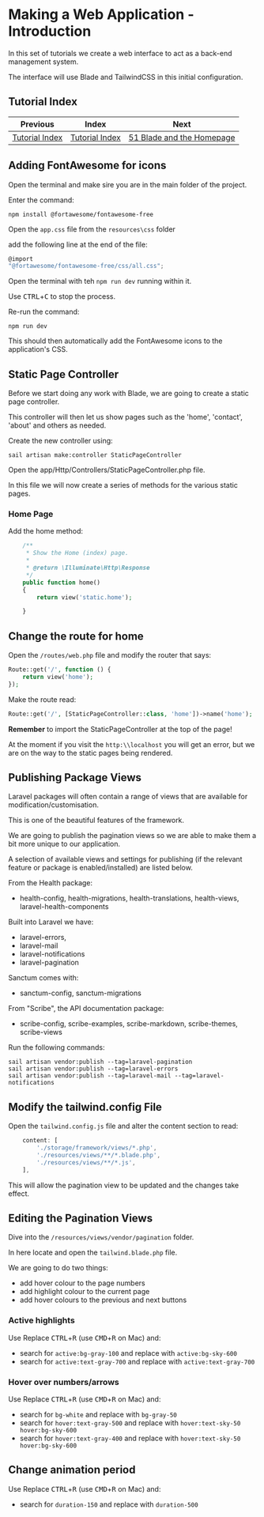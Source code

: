 # Making a Web Application - Introduction

In this set of tutorials we create a web interface to act as a back-end management system.

The interface will use Blade and TailwindCSS in this initial configuration.

## Tutorial Index

|               Previous               |                Index                 |                 Next                  |
|:------------------------------------:|:------------------------------------:|:-------------------------------------:|
| [Tutorial Index](ReadMe-00-Index.md) | [Tutorial Index](ReadMe-00-Index.md) | [51 Blade and the Homepage](ReadMe-51-Blade-HomePage.md) |

## Adding FontAwesome for icons

Open the terminal and make sire you are in the main folder of the project.

Enter the command:

```shell
npm install @fortawesome/fontawesome-free
```

Open the `app.css` file from the `resources\css` folder

add the following line at the end of the file:

```js
@import
"@fortawesome/fontawesome-free/css/all.css";
```

Open the terminal with teh `npm run dev` running within it.

Use <kbd>CTRL</kbd>+<kbd>C</kbd> to stop the process.

Re-run the command:

```shell
npm run dev
```

This should then automatically add the FontAwesome icons to the application's CSS.

## Static Page Controller

Before we start doing any work with Blade, we are going to create a static page controller.

This controller will then let us show pages such as the 'home', 'contact', 'about' and others as needed.

Create the new controller using:

```shell
sail artisan make:controller StaticPageController
```

Open the app/Http/Controllers/StaticPageController.php file.

In this file we will now create a series of methods for the various static pages.

### Home Page

Add the home method:

```php
    /**
     * Show the Home (index) page.
     *
     * @return \Illuminate\Http\Response
     */
    public function home()
    {
        return view('static.home');

    }
```

## Change the route for home

Open the `/routes/web.php` file and modify the router that says:

```php
Route::get('/', function () {
    return view('home');
});
```

Make the route read:

```php
Route::get('/', [StaticPageController::class, 'home'])->name('home');
```

**Remember** to import the StaticPageController at the top of the page!

At the moment if you visit the `http:\\localhost` you will get an error, but we are on the way to the static pages being
rendered.

## Publishing Package Views

Laravel packages will often contain a range of views that are available for modification/customisation.

This is one of the beautiful features of the framework.

We are going to publish the pagination views so we are able to make them a bit more unique to our application.

A selection of available views and settings for publishing (if the relevant feature or package is
enabled/installed) are listed below.

From the Health package: 
- health-config, health-migrations, health-translations, health-views, laravel-health-components

Built into Laravel we have:
- laravel-errors,
- laravel-mail
- laravel-notifications
- laravel-pagination

Sanctum comes with:
- sanctum-config, sanctum-migrations

From "Scribe", the API documentation package:
- scribe-config, scribe-examples, scribe-markdown, scribe-themes, scribe-views 


Run the following commands:

```shell
sail artisan vendor:publish --tag=laravel-pagination
sail artisan vendor:publish --tag=laravel-errors
sail artisan vendor:publish --tag=laravel-mail --tag=laravel-notifications
```

## Modify the tailwind.config File

Open the `tailwind.config.js` file and alter the content section to read:
```js
    content: [
        './storage/framework/views/*.php',
        './resources/views/**/*.blade.php',
        './resources/views/**/*.js',
    ],
```
This will allow the pagination view to be updated and the changes take effect.

## Editing the Pagination Views

Dive into the `/resources/views/vendor/pagination` folder.

In here locate and open the `tailwind.blade.php` file.

We are going to do two things:
- add hover colour to the page numbers
- add highlight colour to the current page
- add hover colours to the previous and next buttons

### Active highlights

Use Replace <kbd>CTRL</kbd>+<kbd>R</kbd> (use <kbd>CMD</kbd>+<kbd>R</kbd> on Mac) and:

- search for `active:bg-gray-100` and replace with `active:bg-sky-600`
- search for `active:text-gray-700` and replace with `active:text-gray-700`

### Hover over numbers/arrows

Use Replace <kbd>CTRL</kbd>+<kbd>R</kbd> (use <kbd>CMD</kbd>+<kbd>R</kbd> on Mac) and:

- search for `bg-white` and replace with `bg-gray-50`
- search for `hover:text-gray-500` and replace with `hover:text-sky-50 hover:bg-sky-600`
- search for `hover:text-gray-400` and replace with `hover:text-sky-50 hover:bg-sky-600`

## Change animation period

Use Replace <kbd>CTRL</kbd>+<kbd>R</kbd> (use <kbd>CMD</kbd>+<kbd>R</kbd> on Mac) and:

- search for `duration-150` and replace with `duration-500`
